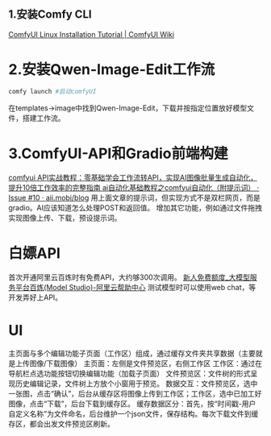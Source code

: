 ## 1.安装Comfy CLI
[ComfyUI Linux Installation Tutorial | ComfyUI Wiki](https://comfyui-wiki.com/en/install/install-comfyui/install-comfyui-on-linux)

# 2.安装Qwen-Image-Edit工作流
```bash
comfy launch #启动comfyUI
```
在templates->image中找到Qwen-Image-Edit，下载并按指定位置放好模型文件，搭建工作流。

# 3.ComfyUI-API和Gradio前端构建
[comfyui API实战教程：零基础学会工作流转API，实现AI图像批量生成自动化，提升10倍工作效率的完整指南 ai自动化基础教程之comfyui自动化（附提示词） · Issue #10 · aii.mobi/blog](https://cnb.cool/aii.mobi/blog/-/issues/10)
用上面文章的提示词，但实现方式不是双栏网页，而是gradio。AI应该知道怎么处理POST和返回值。
增加其它功能，例如通过文件拖拽实现图像上传、下载，预设提示词。


# 白嫖API
首次开通阿里云百炼时有免费API，大约够300次调用。
[新人免费额度_大模型服务平台百炼(Model Studio)-阿里云帮助中心](https://help.aliyun.com/zh/model-studio/new-free-quota?spm=5176.28197581.d_index.4.145d29a4kKhJoe)
测试模型时可以使用web chat，等开发弄好上API。



# UI
主页面与多个编辑功能子页面（工作区）组成，通过缓存文件夹共享数据（主要就是上传图像/下载图像）
主页面：左侧是文件预览区，右侧工作区
工作区：通过在导航栏点选功能按钮切换编辑功能（加载子页面）
文件预览区：文件树的形式呈现历史编辑记录，文件树上方放个小窗用于预览。
数据交互：文件预览区，选中一张图，点击“确认”，后台从缓存区将图像上传到工作区；工作区，选中已加工好图像，点击“下载”，后台下载到缓存区。
缓存数据区分：首先，按“时间戳-用户自定义名称”为文件命名，后台维护一个json文件，保存结构。每次下载文件到缓存区，都会出发文件预览区刷新。
